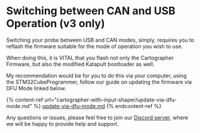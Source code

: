 # Switching between CAN and USB Operation (v3 only)

Switching your probe between USB and CAN modes, simply, requires you to reflash the firmware suitable for the mode of operation you wish to use.&#x20;

When doing this, it is VITAL that you flash not only the Cartographer Firmware, but also the modified Katapult bootloader as well.&#x20;

My recommendation would be for you to do this via your computer, using the STM32CubeProgrammer, follow our guide on updating the firmware via DFU Mode linked below.&#x20;

{% content-ref url="cartographer-with-input-shaper/update-via-dfu-mode.md" %}
[update-via-dfu-mode.md](cartographer-with-input-shaper/update-via-dfu-mode.md)
{% endcontent-ref %}

&#x20;Any questions or issues, please feel free to join our [Discord server,](https://discord.gg/HjJbdbVrJM) where we will be happy to provide help and support.&#x20;
